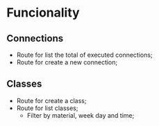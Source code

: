 # Funcionality

## Connections

- Route for list the total of executed connections;
- Route for create a new connection;

## Classes

- Route for create a class;
- Route for list classes;
    - Filter by material, week day and time;